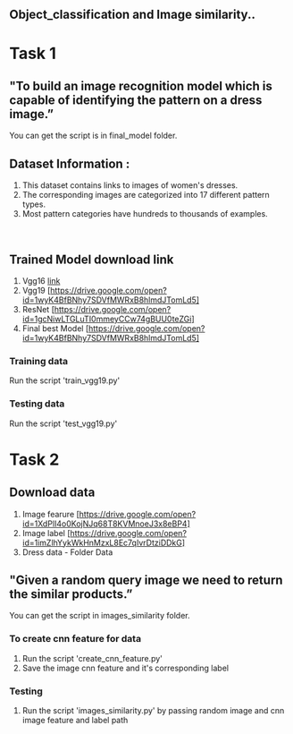 ## Object_classification and Image similarity..

# Task 1

## "To build an image recognition model which is capable of identifying the pattern on a dress image.”

  You can get the script is in final_model folder.

## Dataset Information​ :
1. This dataset contains links to images of women's dresses. <br>
2. The corresponding images are categorized into 17 different pattern
types.<br>
3. Most pattern categories have hundreds to thousands of examples.
<br>

## Trained Model download link

1. Vgg16 [link](https://drive.google.com/open?id=1t1twM-v4jpiacL5UTh-th0HEd55G7-aK) <br>
2. Vgg19 [https://drive.google.com/open?id=1wyK4BfBNhy7SDVfMWRxB8hlmdJTomLd5] <br>
3. ResNet [https://drive.google.com/open?id=1gcNiwLTGLuTI0mmeyCCw74gBUU0teZGi] <br>
4. Final best Model [https://drive.google.com/open?id=1wyK4BfBNhy7SDVfMWRxB8hlmdJTomLd5]

### Training data

  Run the script 'train_vgg19.py'

### Testing data

  Run the script 'test_vgg19.py'


# Task 2

## Download data
1. Image fearure [https://drive.google.com/open?id=1XdPlI4o0KojNJq68T8KVMnoeJ3x8eBP4]
2. Image label [https://drive.google.com/open?id=1imZlhYykWkHnMzxL8Ec7qIvrDtziDDkG]
3. Dress data - Folder Data

## "Given a random query image we need to return the similar products.”

  You can get the script in images_similarity folder.

### To create cnn feature for data
 1. Run the script 'create_cnn_feature.py'
 2. Save the image cnn feature and it's corresponding label 

### Testing
 1. Run the script 'images_similarity.py' by passing random image and cnn image feature and label path
